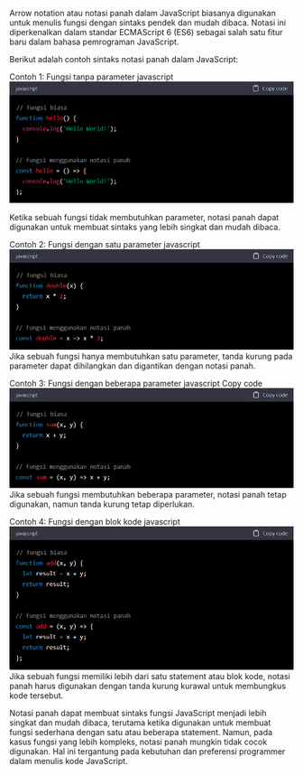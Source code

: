 Arrow notation atau notasi panah dalam JavaScript biasanya digunakan untuk menulis fungsi dengan sintaks pendek dan mudah dibaca. Notasi ini diperkenalkan dalam standar ECMAScript 6 (ES6) sebagai salah satu fitur baru dalam bahasa pemrograman JavaScript.

Berikut adalah contoh sintaks notasi panah dalam JavaScript:

Contoh 1: Fungsi tanpa parameter
javascript <br>
<img src="pct1.png">


Ketika sebuah fungsi tidak membutuhkan parameter, notasi panah dapat digunakan untuk membuat sintaks yang lebih singkat dan mudah dibaca.

Contoh 2: Fungsi dengan satu parameter
javascript
<img src="pct2.png">
Jika sebuah fungsi hanya membutuhkan satu parameter, tanda kurung pada parameter dapat dihilangkan dan digantikan dengan notasi panah.

Contoh 3: Fungsi dengan beberapa parameter
javascript
Copy code
<img src="pct3.png">
Jika sebuah fungsi membutuhkan beberapa parameter, notasi panah tetap digunakan, namun tanda kurung tetap diperlukan.

Contoh 4: Fungsi dengan blok kode
javascript
<img src="pct4.png">
Jika sebuah fungsi memiliki lebih dari satu statement atau blok kode, notasi panah harus digunakan dengan tanda kurung kurawal untuk membungkus kode tersebut.

Notasi panah dapat membuat sintaks fungsi JavaScript menjadi lebih singkat dan mudah dibaca, terutama ketika digunakan untuk membuat fungsi sederhana dengan satu atau beberapa statement. Namun, pada kasus fungsi yang lebih kompleks, notasi panah mungkin tidak cocok digunakan. Hal ini tergantung pada kebutuhan dan preferensi programmer dalam menulis kode JavaScript.